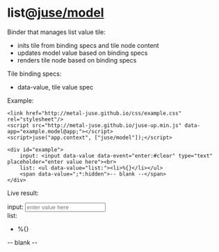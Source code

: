# list@[juse/model](../../juse/model)

Binder that manages list value tile:
* inits tile from binding specs and tile node content
* updates model value based on binding specs
* renders tile node based on binding specs

Tile binding specs:
* data-value, tile value spec

Example:

```
<link href="http://metal-juse.github.io/css/example.css" rel="stylesheet"/>
<script src="http://metal-juse.github.io/juse-up.min.js" data-app="example.model@app;"></script>
<script>juse("app.context", ["juse/model"]);</script>

<div id="example">
	input: <input data-value data-event="enter:#clear" type="text" placeholder="enter value here"><br>
	list: <ul data-value="list:"><li>%{}</li></ul>
	<span data-value=";*:hidden">-- blank --</span>
</div>
```

Live result:

<section>
<link href="http://metal-juse.github.io/css/example.css" rel="stylesheet"/>
<script src="http://metal-juse.github.io/juse-up.min.js" data-app="example.model@app;"></script>
<script>juse("app.context", ["juse/model"]);</script>

<div id="example">
	input: <input data-value data-event="enter:#clear" type="text" placeholder="enter value here"><br>
	list: <ul data-value="list:"><li>%{}</li></ul>
	<span data-value=";*:hidden">-- blank --</span>
</div>
</section>
